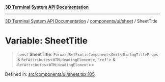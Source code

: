 [**3D Terminal System API Documentation**](../../../../README.md)

***

[3D Terminal System API Documentation](../../../../README.md) / [components/ui/sheet](../README.md) / SheetTitle

# Variable: SheetTitle

> `const` **SheetTitle**: `ForwardRefExoticComponent`\<`Omit`\<`DialogTitleProps` & `RefAttributes`\<`HTMLHeadingElement`\>, `"ref"`\> & `RefAttributes`\<`HTMLHeadingElement`\>\>

Defined in: [src/components/ui/sheet.tsx:105](https://github.com/Dicommunitas/ThreeJS_Terminal_3D/blob/7fd8b10cda6dfa2ead7725805530e34c65402bbf/src/components/ui/sheet.tsx#L105)
